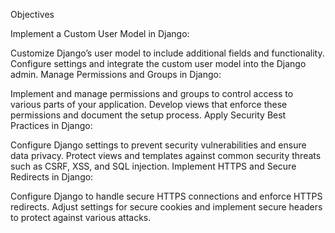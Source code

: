 Objectives

Implement a Custom User Model in Django:

Customize Django’s user model to include additional fields and functionality.
Configure settings and integrate the custom user model into the Django admin.
Manage Permissions and Groups in Django:

Implement and manage permissions and groups to control access to various parts of your application.
Develop views that enforce these permissions and document the setup process.
Apply Security Best Practices in Django:

Configure Django settings to prevent security vulnerabilities and ensure data privacy.
Protect views and templates against common security threats such as CSRF, XSS, and SQL injection.
Implement HTTPS and Secure Redirects in Django:

Configure Django to handle secure HTTPS connections and enforce HTTPS redirects.
Adjust settings for secure cookies and implement secure headers to protect against various attacks.